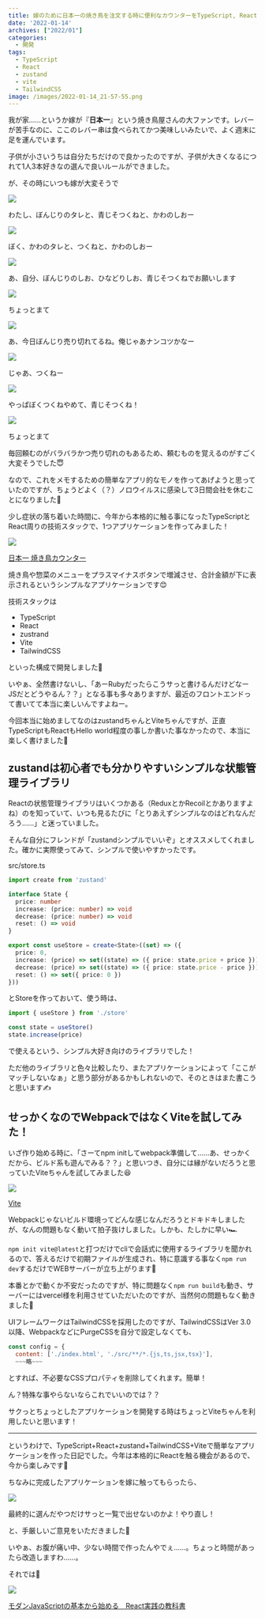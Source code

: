 ```yaml
---
title: 嫁のために日本一の焼き鳥を注文する時に便利なカウンターをTypeScript, React, zustand, TailwindCSS, Viteで開発した
date: '2022-01-14'
archives: ["2022/01"]
categories:
  - 開発
tags:
  - TypeScript
  - React
  - zustand
  - vite
  - TailwindCSS
image: /images/2022-01-14_21-57-55.png
---
```

我が家……というか嫁が『**日本一**』という焼き鳥屋さんの大ファンです。レバーが苦手なのに、ここのレバー串は食べられてかつ美味しいみたいで、よく週末に足を運んでいます。

子供が小さいうちは自分たちだけので良かったのですが、子供が大きくなるにつれて1人3本好きなの選んで良いルールができました。

が、その時にいつも嫁が大変そうで

<div class="balloon_left">
  <div class="img"><img src="/images/musume.png"></div>
  <p>わたし、ぼんじりのタレと、青じそつくねと、かわのしおー</p>
</div>

<div class="balloon_left">
  <div class="img"><img src="/images/musuko.png"></div>
  <p>ぼく、かわのタレと、つくねと、かわのしおー</p>
</div>

<div class="balloon_left">
  <div class="img"><img src="/images/t4traw.jpg"></div>
  <p>あ、自分、ぼんじりのしお、ひなどりしお、青じそつくねでお願いします</p>
</div>

<div class="balloon_right">
  <div class="img"><img src="/images/yome.png"></div>
  <p>ちょっとまて</p>
</div>

<div class="balloon_left">
  <div class="img"><img src="/images/t4traw.jpg"></div>
  <p>あ、今日ぼんじり売り切れてるね。俺じゃあナンコツかなー</p>
</div>

<div class="balloon_left">
  <div class="img"><img src="/images/musume.png"></div>
  <p>じゃあ、つくねー</p>
</div>

<div class="balloon_left">
  <div class="img"><img src="/images/musuko.png"></div>
  <p>やっぱぼくつくねやめて、青じそつくね！</p>
</div>

<div class="balloon_right">
  <div class="img"><img src="/images/yome.png"></div>
  <p>ちょっとまて</p>
</div>


毎回頼むのがバラバラかつ売り切れのもあるため、頼むものを覚えるのがすごく大変そうでした😇

なので、これをメモするための簡単なアプリ的なモノを作ってあげようと思っていたのですが、ちょうどよく（？）ノロウイルスに感染して3日間会社を休むことになりました🤢

少し症状の落ち着いた時間に、今年から本格的に触る事になったTypeScriptとReact周りの技術スタックで、1つアプリケーションを作ってみました！

![](/images/2022-01-15_21-45-32.gif)

[日本一 焼き鳥カウンター](https://yakitori-counter.vercel.app/)

焼き鳥や惣菜のメニューをプラスマイナスボタンで増減させ、合計金額が下に表示されるというシンプルなアプリケーションです😊

技術スタックは

- TypeScript
- React
- zustrand
- Vite
- TailwindCSS

といった構成で開発しました🎉

いやぁ、全然書けないし、「あーRubyだったらこうサっと書けるんだけどなーJSだとどうやるん？？」となる事も多々ありますが、最近のフロントエンドって書いてて本当に楽しいんですよねー。

今回本当に始めましてなのはzustandちゃんとViteちゃんですが、正直TypeScriptもReactもHello world程度の事しか書いた事なかったので、本当に楽しく書けました🥰

## zustandは初心者でも分かりやすいシンプルな状態管理ライブラリ

Reactの状態管理ライブラリはいくつかある（ReduxとかRecoilとかありますよね）のを知っていて、いつも見るたびに「とりあえずシンプルなのはどれなんだろう……」と迷っていました。

そんな自分にフレンドが「zustandシンプルでいいぞ」とオススメしてくれました。確かに実際使ってみて、シンプルで使いやすかったです。

<div class="filename">src/store.ts</div>

```typescript
import create from 'zustand'

interface State {
  price: number
  increase: (price: number) => void
  decrease: (price: number) => void
  reset: () => void
}

export const useStore = create<State>((set) => ({
  price: 0,
  increase: (price) => set((state) => ({ price: state.price + price })),
  decrease: (price) => set((state) => ({ price: state.price - price })),
  reset: () => set({ price: 0 })
}))
```

とStoreを作っておいて、使う時は、

```typescript
import { useStore } from './store'

const state = useStore()
state.increase(price)
```

で使えるという、シンプル大好き向けのライブラリでした！

ただ他のライブラリと色々比較したり、またアプリケーションによって「ここがマッチしないなぁ」と思う部分があるかもしれないので、そのときはまた書こうと思います✍️

## せっかくなのでWebpackではなくViteを試してみた！

いざ作り始める時に、「さーてnpm initしてwebpack準備して……あ、せっかくだから、ビルド系も遊んでみる？？」と思いつき、自分には縁がないだろうと思っていたViteちゃんを試してみました😆

![](/images/2022-01-17_21-52-29.png)

[Vite](https://ja.vitejs.dev/)

Webpackじゃないビルド環境ってどんな感じなんだろうとドキドキしましたが、なんの問題もなく動いて拍子抜けしました。しかも、たしかに早い🏎

`npm init vite@latest`と打つだけでcliで会話式に使用するライブラリを聞かれるので、答えるだけで初期ファイルが生成され、特に意識する事なく`npm run dev`するだけでWEBサーバーが立ち上がります🚀

本番とかで動くか不安だったのですが、特に問題なく`npm run build`も動き、サーバーにはvercel様を利用させていただいたのですが、当然何の問題もなく動きました👏

UIフレームワークはTailwindCSSを採用したのですが、TailwindCSSはVer 3.0以降、WebpackなどにPurgeCSSを自分で設定しなくても、

```js
const config = {
  content: ['./index.html', './src/**/*.{js,ts,jsx,tsx}'],
  ~~~略~~~
```

とすれば、不必要なCSSプロパティを削除してくれます。簡単！

ん？特殊な事やらないならこれでいいのでは？？

サクっとちょっとしたアプリケーションを開発する時はちょっとViteちゃんを利用したいと思います！

---

というわけで、TypeScript+React+zustand+TailwindCSS+Viteで簡単なアプリケーションを作った日記でした。今年は本格的にReactを触る機会があるので、今から楽しみです🚀

ちなみに完成したアプリケーションを嫁に触ってもらったら、

<div class="balloon_right">
  <div class="img"><img src="/images/yome.png"></div>
  <p>最終的に選んだやつだけサっと一覧で出せないのかよ！やり直し！</p>
</div>

と、手厳しいご意見をいただきました🤢

いやぁ、お腹が痛い中、少ない時間で作ったんやでぇ……。ちょっと時間があったら改造しますわ……。

それでは🤟

<div class="amazfy">
<a href="https://www.amazon.co.jp/dp/B09BV2HGN3?tag=t4traw-22">
<img src="https://ws-fe.amazon-adsystem.com/widgets/q?_encoding=UTF8&ASIN=B09BV2HGN3&Format=_SL250_&ID=AsinImage&MarketPlace=JP&ServiceVersion=20070822&WS=1&tag=t4traw-22&language=ja_JP">
<p>モダンJavaScriptの基本から始める　React実践の教科書</p>
</a>
</div>

